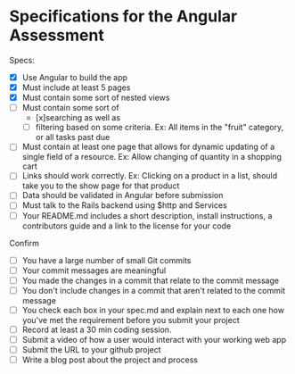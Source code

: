 # Specifications for the Angular Assessment

Specs:
- [x] Use Angular to build the app
- [x] Must include at least 5 pages
- [x] Must contain some sort of nested views
- [ ] Must contain some sort of 
  - [x]searching as well as 
  - [ ] filtering based on some criteria. Ex: All items in the "fruit" category, or all tasks past due
- [ ] Must contain at least one page that allows for dynamic updating of a single field of a resource. Ex: Allow changing of quantity in a shopping cart
- [ ] Links should work correctly. Ex: Clicking on a product in a list, should take you to the show page for that product
- [ ] Data should be validated in Angular before submission
- [ ] Must talk to the Rails backend using $http and Services
- [ ] Your README.md includes a short description, install instructions, a contributors guide and a link to the license for your code

Confirm
- [ ] You have a large number of small Git commits
- [ ] Your commit messages are meaningful
- [ ] You made the changes in a commit that relate to the commit message
- [ ] You don't include changes in a commit that aren't related to the commit message
- [ ] You check each box in your spec.md and explain next to each one how you've met the requirement before you submit your project
- [ ] Record at least a 30 min coding session.
- [ ] Submit a video of how a user would interact with your working web app
- [ ] Submit the URL to your github project
- [ ] Write a blog post about the project and process
